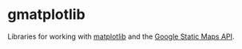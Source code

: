 gmatplotlib
===========

Libraries for working with <a href="http://matplotlib.org">matplotlib</a> and the <a href="https://developers.google.com/maps/documentation/staticmaps/">Google Static Maps API</a>.
